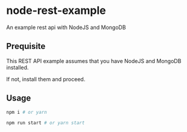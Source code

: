 # node-rest-example

An example rest api with NodeJS and MongoDB

## Prequisite

This REST API example assumes that you have NodeJS and MongoDB installed.

If not, install them and proceed.

## Usage

```sh
npm i # or yarn

npm run start # or yarn start
```
